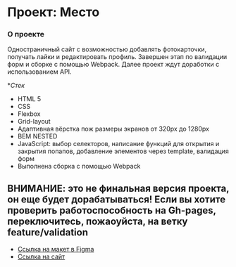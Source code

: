 # Проект: Место

### О проекте

Одностраничный сайт с возможностью добавлять фотокарточки, получать лайки и редактировать профиль. Завершен этап по валидации форм и сборке с помощью Webpack. Далее проект ждут доработки с использованием API.





**Стек*
- HTML 5
- CSS
- Flexbox
- Grid-layout
- Адаптивная вёрстка пож размеры экранов от 320px до 1280px
- BEM NESTED
- JavaScript: выбор селекторов, написание функций для открытия и закрытия попапов, добавление элементов через template, валидация форм
- Выполнена сборка с помощью Webpack


## ВНИМАНИЕ: это не финальная версия проекта, он еще будет дорабатываться! Если вы хотите проверить работоспособность на Gh-pages, переключитесь, пожаоуйста, на ветку feature/validation

* [Ссылка на макет в Figma](https://www.figma.com/file/2cn9N9jSkmxD84oJik7xL7/JavaScript.-Sprint-4?node-id=0%3A1)
* [Ссылка на сайт](https://artemtu.github.io/mesto-project-bootcamp/)